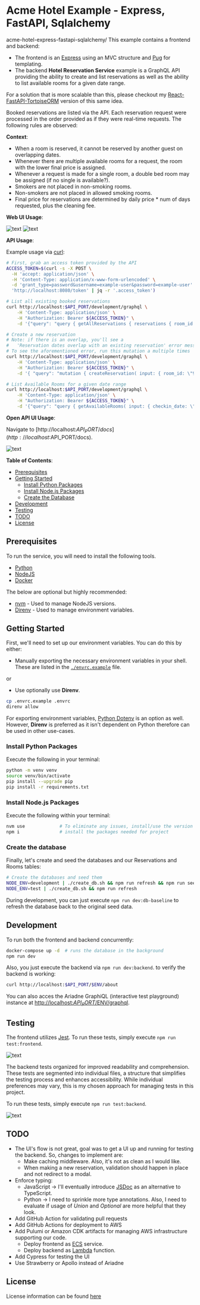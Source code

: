 # Acme Hotel Example - Express, FastAPI, Sqlalchemy

acme-hotel-express-fastapi-sqlalchemy/
This example contains a frontend and backend:

- The frontend is an [Express](https://expressjs.com/) using an MVC structure and [Pug](https://pugjs.org/api/getting-started.html) for templating.
- The backend **Hotel Reservation Service** example is a GraphQL API providing the ability to create and list reservations as well as the ability to list available rooms for a given date range.

For a solution that is more scalable than this, please checkout my [React-FastAPI-TortoiseORM](https://github.com/WillSams/acme-hotel-react-fastapi-tortoiseorm/) version of this same idea.


Booked reservations are listed via the API. Each reservation request were processed in the order provided as if they were real-time requests. The following rules are observed:

**Context**:

* When a room is reserved, it cannot be reserved by another guest on overlapping dates.
* Whenever there are multiple available rooms for a request, the room with the lower final price is assigned.
* Whenever a request is made for a single room, a double bed room may be assigned (if no single is available?).
* Smokers are not placed in non-smoking rooms.
* Non-smokers are not placed in allowed smoking rooms.
* Final price for reservations are determined by daily price * num of days requested, plus the cleaning fee.

**Web UI Usage**:

![text](./frontend/src/public/img/home_example.png) ![text](./frontend/src/public/img/new_example.png)

**API Usage**:

Example usage via [curl](https://curl.se/download.html):

```bash
# First, grab an access token provided by the API
ACCESS_TOKEN=$(curl -s -X POST \
  -H 'accept: application/json' \
  -H 'Content-Type: application/x-www-form-urlencoded' \
  -d 'grant_type=password&username=example-user&password=example-user' \
  'http://localhost:8080/token' | jq -r '.access_token')

# List all existing booked reservations
curl http://localhost:$API_PORT/development/graphql \
    -H 'Content-Type: application/json' \
    -H "Authorization: Bearer ${ACCESS_TOKEN}" \
    -d '{"query": "query { getAllReservations { reservations { room_id checkin_date checkout_date  } } }"}'

# Create a new reservation
# Note: if there is an overlap, you'll see a 
#   'Reservation dates overlap with an existing reservation' error message
# To see the aforementioned error, run this mutation a multiple times
curl http://localhost:$API_PORT/development/graphql \
    -H 'Content-Type: application/json' \
    -H "Authorization: Bearer ${ACCESS_TOKEN}" \
    -d '{ "query": "mutation { createReservation( input: { room_id: \"91754a14-4885-4200-a052-e4042431ffb8\", checkin_date: \"2023-12-31\", checkout_date: \"2024-01-02\"  }) { success errors reservation { id room_id checkin_date checkout_date total_charge } } }" }'

# List Available Rooms for a given date range
curl http://localhost:$API_PORT/development/graphql \
    -H 'Content-Type: application/json' \
    -H "Authorization: Bearer ${ACCESS_TOKEN}" \
    -d '{"query": "query { getAvailableRooms( input: { checkin_date: \"2023-12-31\", checkout_date: \"2024-01-02\" }) { success errors rooms { id num_beds allow_smoking daily_rate cleaning_fee } } }" }'
```

**Open API UI Usage**:

Navigate to [http://localhost:$API_PORT/docs](http://localhost:$API_PORT/docs).

![text](./frontend/src/public/img/openapi_example.png)

**Table of Contents**:

* [Prerequisites](#prerequisites)
* [Getting Started](#getting-started)
    - [Install Python Packages](#install-python-packages)
    - [Install Node.js Packages](#install-nodejs-packages)
    - [Create the Database](#create-the-database)
* [Development](#development)
* [Testing](#testing)
* [TODO](#todo)
* [License](#license)

## Prerequisites

To run the service, you will need to install the following tools.

* [Python](https://www.python.org/downloads/)
* [NodeJS](https://nodejs.org/en/)
* [Docker](https://www.docker.com/)

The below are optional but highly recommended:

* [nvm](https://github.com/nvm-sh/nvm) - Used to manage NodeJS versions.
* [Direnv](https://direnv.net/) - Used to manage environment variables.

## Getting Started

First, we'll need to set up our environment variables.  You can do this by either:

* Manually exporting the necessary environment variables in your shell.  These are listed in the [`./envrc.example`](./envrc.example) file.

or

* Use optionally use **Direnv**.

```bash
cp .envrc.example .envrc
direnv allow
```

For exporting environment variables, [Python Dotenv](https://pypi.org/project/python-dotenv/) is an option as well.  However, **Direnv** is preferred as it isn't dependent on Python therefore can be used in other use-cases.

### Install Python Packages

Execute the following in your terminal:

```bash
python -m venv venv
source venv/bin/activate
pip install --upgrade pip 
pip install -r requirements.txt
```

### Install Node.js Packages

Execute the following within your terminal:

```bash
nvm use             # To eliminate any issues, install/use the version listed in .nvmrc. 
npm i               # install the packages needed for project 
```

### Create the database

Finally, let's create and seed the databases and our Reservations and Rooms tables:

```bash
# Create the databases and seed them
NODE_ENV=development | ./create_db.sh && npm run refresh && npm run seed
NODE_ENV=test | ./create_db.sh && npm run refresh
```

During development, you can just execute `npm run dev:db-baseline` to refresh the database back to the original seed data.

## Development

To run both the frontend and backend concurrently:

```bash
docker-compose up -d  # runs the database in the background
npm run dev
```

Also, you just execute the backend via `npm run dev:backend`.  to verify the backend is working:

```bash
curl http://localhost:$API_PORT/$ENV/about
```

You can also acces the Ariadne GraphiQL (interactive test playground) instance at [http://localhost:$API_PORT/$ENV/graphql](http://localhost:$PLAYGROUND_PORT/$ENV/graphql).  

## Testing

The frontend utilizes [Jest](https://jestjs.io/).  To run these tests, simply execute `npm run test:frontend`.

![text](./frontend/src/public/img/frontend_tests_example.png) 

The backend tests organized for improved readability and comprehension. These tests are segmented into individual files, a structure that simplifies the testing process and enhances accessibility. While individual preferences may vary, this is my chosen approach for managing tests in this project.

To run these tests, simply execute `npm run test:backend`.

![text](./frontend/src/public/img/backend_tests_example.png) 

## TODO

- The UI's flow is not great, goal was to get a UI up and running for testing the backend. So, changes to implement are:
    - Make caching middleware.  Also, it's not as clean as I would like.
    - When making a new reservation, validation should happen in place and not redirect to a modal.
- Enforce typing:
    - JavaScript -> I'll eventually introduce [JSDoc](https://jsdoc.app/) as an alternative to TypeScript.
    - Python -> I need to sprinkle more type annotations.  Also, I need to evaluate if usage of *Union* and *Optional* are more helpful that they look.
- Add GitHub Action for validating pull requests
- Add GitHub Actions for deployment to AWS
- Add Pulumi or Amazon CDK artifacts for managing AWS infrastructure supporting our code.
    - Deploy frontend as [ECS](https://aws.amazon.com/ecs/) service.
    - Deploy backend as [Lambda](https://aws.amazon.com/lambda/) function.
- Add Cypress for testing the UI
- Use Strawberry or Apollo instead of Ariadne

## License

License information can be found [here](./LICENSE)

